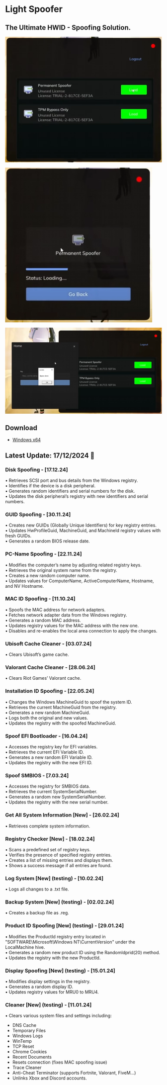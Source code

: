 # Light Spoofer

## The Ultimate HWID - Spoofing Solution.

![image1](/assets/plurmaheart.webp)

![image2](/assets/cilkingfic.webp)

![image3](/assets/reelslearnner.webp)

## Download
 - [Windows x64](../../releases)

## Latest Update: 17/12/2024 🚀

### Disk Spoofing - [17.12.24]
• Retrieves SCSI port and bus details from the Windows registry.  
• Identifies if the device is a disk peripheral.  
• Generates random identifiers and serial numbers for the disk.  
• Updates the disk peripheral’s registry with new identifiers and serial numbers.

### GUID Spoofing - [30.11.24]
• Creates new GUIDs (Globally Unique Identifiers) for key registry entries.  
• Updates HwProfileGuid, MachineGuid, and MachineId registry values with fresh GUIDs.  
• Generates a random BIOS release date.

### PC-Name Spoofing - [22.11.24]
• Modifies the computer’s name by adjusting related registry keys.  
• Retrieves the original system name from the registry.  
• Creates a new random computer name.  
• Updates values for ComputerName, ActiveComputerName, Hostname, and NV Hostname.

### MAC ID Spoofing - [11.10.24]
• Spoofs the MAC address for network adapters.  
• Fetches network adapter data from the Windows registry.  
• Generates a random MAC address.  
• Updates registry values for the MAC address with the new one.  
• Disables and re-enables the local area connection to apply the changes.

### Ubisoft Cache Cleaner - [03.07.24]
• Clears Ubisoft’s game cache.

### Valorant Cache Cleaner - [28.06.24]
• Clears Riot Games’ Valorant cache.

### Installation ID Spoofing - [22.05.24]
• Changes the Windows MachineGuid to spoof the system ID.  
• Retrieves the current MachineGuid from the registry.  
• Generates a new random MachineGuid.  
• Logs both the original and new values.  
• Updates the registry with the spoofed MachineGuid.

### Spoof EFI Bootloader - [16.04.24]
• Accesses the registry key for EFI variables.  
• Retrieves the current EFI Variable ID.  
• Generates a new random EFI Variable ID.  
• Updates the registry with the new EFI ID.

### Spoof SMBIOS - [7.03.24]
• Accesses the registry for SMBIOS data.  
• Retrieves the current SystemSerialNumber.  
• Generates a random new SystemSerialNumber.  
• Updates the registry with the new serial number.

### Get All System Information [New] - [26.02.24]
• Retrieves complete system information.

### Registry Checker [New] - [18.02.24]
• Scans a predefined set of registry keys.  
• Verifies the presence of specified registry entries.  
• Creates a list of missing entries and displays them.  
• Shows a success message if all entries are found.

### Log System [New] (testing) - [10.02.24]
• Logs all changes to a .txt file.

### Backup System [New] (testing) - [02.02.24]
• Creates a backup file as .reg.

### Product ID Spoofing [New] (testing) - [29.01.24]
• Modifies the ProductId registry entry located in "SOFTWARE\Microsoft\Windows NT\CurrentVersion" under the LocalMachine hive.  
• Generates a random new product ID using the RandomIdprid(20) method.  
• Updates the registry with the new ProductId.

### Display Spoofing [New] (testing) - [15.01.24]
• Modifies display settings in the registry.  
• Generates a random display ID.  
• Updates registry values for MRU0 to MRU4.

### Cleaner [New] (testing) - [11.01.24]
• Clears various system files and settings including:  
  - DNS Cache  
  - Temporary Files  
  - Windows Logs  
  - WinTemp  
  - TCP Reset  
  - Chrome Cookies  
  - Recent Documents  
  - Resets connection (fixes MAC spoofing issue)  
  - Trace Cleaner  
  - Anti-Cheat Terminator (supports Fortnite, Valorant, FiveM...)  
  - Unlinks Xbox and Discord accounts.